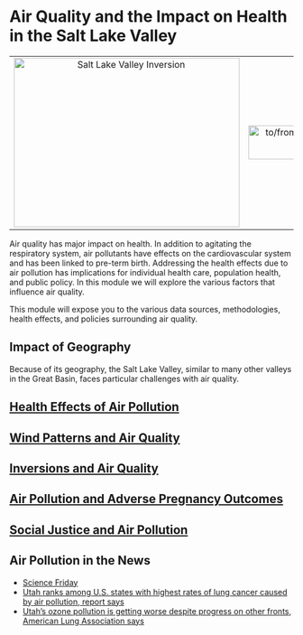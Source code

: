 # Air Quality and the Impact on Health in the Salt Lake Valley

<table border="0">
<tr>

<td align="center" valign="center">
<img src="https://www.sciencefriday.com/wp-content/uploads/2014/03/IMG_0196.jpg" alt="Salt Lake Valley Inversion" width="400" height="300">
<br />
</td>

<td align="center" valign="center">
<a href="https://github.com/blaylockbk">
<img src="https://image.freepik.com/free-icon/arrow-bold-right-ios-7-symbol_318-35504.jpg" alt="to/from" width="100" height="60"/></a>
<br />
</td>

<td align="center" valign="center">
<img src="https://farm1.staticflickr.com/735/31514621884_f75f695d32.jpg" alt="infographic" width="400" height="300"/>
<br />
</td>
</tr>

</table>

Air quality has major impact on health. In addition to agitating the respiratory system, air pollutants have effects on the cardiovascular system and has been linked to pre-term birth. Addressing the health effects due to air pollution has implications for individual health care, population health, and public policy. In this module we will explore the various factors that influence air quality.

This module will expose you to the various data sources, methodologies, health effects, and policies surrounding air quality.

## Impact of Geography

Because of its geography, the Salt Lake Valley, similar to many other valleys in the Great Basin, faces particular challenges with air quality.

## [Health Effects of Air Pollution](./health_effects/README.md)

## [Wind Patterns and Air Quality](./windrose/README.md)

## [Inversions and Air Quality](./inversions/README.md)

## [Air Pollution and Adverse Pregnancy Outcomes](./pregnacy_outcomes/README.md)

## [Social Justice and Air Pollution](./social_justice/README.md)

## Air Pollution in the News

* [Science Friday](https://www.sciencefriday.com/articles/utahs-winter-haze-a-pollution-problem/)
* [Utah ranks among U.S. states with highest rates of lung cancer caused by air pollution, report says](https://www.sltrib.com/news/environment/2018/04/16/utah-ranks-among-us-states-with-highest-rates-of-lung-cancer-caused-by-air-pollution-report-says/)
* [Utah’s ozone pollution is getting worse despite progress on other fronts, American Lung Association says](https://www.sltrib.com/news/2018/04/18/utahs-ozone-pollution-is-getting-worse-despite-progress-on-other-fronts-american-lung-association-says/)
